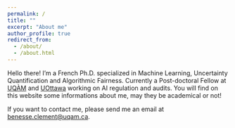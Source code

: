 ```yaml
---
permalink: /
title: ""
excerpt: "About me"
author_profile: true
redirect_from: 
  - /about/
  - /about.html
---
```


Hello there! I’m a French Ph.D. specialized in Machine Learning, Uncertainty Quantification and Algorithmic Fairness. Currently a Post-doctoral Fellow at [UQÀM](https://recherche.uqam.ca/unites_de_recherche/laboratoire-de-recherches-transdisciplinaires-sur-les-ecosystemes-informatiques-latece/) and [UOttawa](https://chaireia.openum.ca/) working on AI regulation and audits. You will find on this website some informations about me, may they be academical or not!

If you want to contact me, please send me an email at [benesse.clement@uqam.ca](mailto:benesse.clement@uqam.ca?subject=Hello!). 
